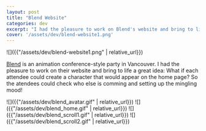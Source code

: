 ```yaml
---
layout: post
title: "Blend Website"
categories: dev
excerpt: "I had the pleasure to work on Blend's website and bring to life a great idea: What if each attendee could create their own custom character that would appear on the home page? That way, the attendees could get to know a bit more about who else was coming and start setting up the mingling mood, months ahead of the event!"
cover: '/assets/dev/blend-website1.png'
---
```


![]({{"/assets/dev/blend-website1.png" | relative_url}})

[Blend](http://blendfest.ca/) is an animation conference-style party in Vancouver. I had the pleasure to work on their website and bring to life a great idea: What if each attendee could create a character that would appear on the home page? So the atendees could check who else is comming and setting up the mingling mood!

![]({{"/assets/dev/blend_avatar.gif" | relative_url}})
![]({{"/assets/dev/blend_home.gif" | relative_url}})
![]({{"/assets/dev/blend_scroll1.gif" | relative_url}})
![]({{"/assets/dev/blend_scroll2.gif" | relative_url}})
